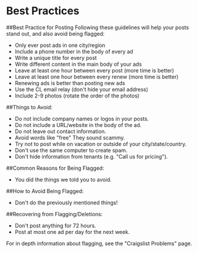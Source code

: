 # Best Practices

##Best Practice for Posting
Following these guidelines will help your posts stand out, and also avoid being flagged:
- Only ever post ads in one city/region
- Include a phone number in the body of every ad
- Write a unique title for every post
- Write different content in the main body of your ads
- Leave at least one hour between every post (more time is better)
- Leave at least one hour between every renew (more time is better)
- Renewing ads is better than posting new ads
- Use the CL email relay (don't hide your email address)
- Include 2-9 photos (rotate the order of the photos)

##Things to Avoid:

- Do not include company names or logos in your posts. 
- Do not include a URL/website in the body of the ad.
- Do not leave out contact information. 
- Avoid words like "free" They sound scammy. 
- Try not to post while on vacation or outside of your city/state/country.
- Don't use the same computer to create spam.
- Don't hide information from tenants (e.g. "Call us for pricing").
 

##Common Reasons for Being Flagged:

- You did the things we told you to avoid.

##How to Avoid Being Flagged:

- Don't do the previously mentioned things!

 
##Recovering from Flagging/Deletions:

- Don't post anything for 72 hours.
- Post at most one ad per day for the next week.

For in depth information about flagging, see the "Craigslist Problems" page.